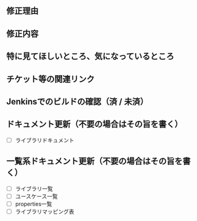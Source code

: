 ## 修正理由


## 修正内容


## 特に見てほしいところ、気になっているところ


## チケット等の関連リンク


## Jenkinsでのビルドの確認（済 / 未済）


## ドキュメント更新（不要の場合はその旨を書く）

- [ ] ライブラリドキュメント

## 一覧系ドキュメント更新（不要の場合はその旨を書く）

- [ ] ライブラリ一覧
- [ ] ユースケース一覧
- [ ] properties一覧
- [ ] ライブラリマッピング表
